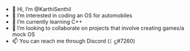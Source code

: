 - 👋 Hi, I’m @KarthiSenthil
- 👀 I’m interested in coding an OS for automobiles
- 🌱 I’m currently learning C++
- 💞️ I’m looking to collaborate on projects that involve creating games/a mock OS
- 📫 You can reach me through Discord (ᛕ ᦓ#7260)

